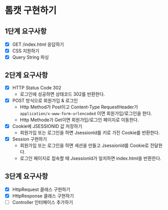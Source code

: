 # 톰캣 구현하기

## 1단계 요구사항
- [x] GET /index.html 응답하기
- [x] CSS 지원하기
- [x] Query String 파싱

## 2단계 요구사항
- [x] HTTP Status Code 302
  - 로그인에 성공하면 상태코드 302를 반환한다.
- [x] POST 방식으로 회원가입 & 로그인
  - Http Method가 Post이고 Content-Type RequestHeader가 `application/x-www-form-urlencoded` 이면 회원가입/로그인을 한다.
  - Http Methode가 Get이면 회원가입/로그인 페이지로 이동한다.
- [x] Cookie에 JSESSIONID 값 저장하기
  - 회원가입 또는 로그인을 하면 JsessionId를 키로 가진 Cookie를 반환한다.
- [x] Session 구현하기
  - 회원가입 또는 로그인을 하면 세션을 만들고 JsessionId를 Cookie로 전달한다.
  - 로그인 페이지로 접속할 때 JsessionId가 일치하면 index.html을 반환한다.

## 3단계 요구사항
- [x] HttpRequest 클래스 구현하기
- [x] HttpResponse 클래스 구현하기
- [ ] Controller 인터페이스 추가하기
